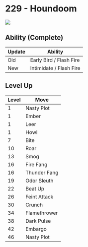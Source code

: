 # 229 - Houndoom
![][229]

## Ability (Complete)

Update | Ability
---    | ---
Old    | Early Bird / Flash Fire
New    | Intimidate / Flash Fire

## Level Up

Level | Move
---   | ---
  1   | Nasty Plot
  1   | Ember
  1   | Leer
  1   | Howl
  7   | Bite
 10   | Roar
 13   | Smog
 16   | Fire Fang
 16   | Thunder Fang
 19   | Odor Sleuth
 22   | Beat Up
 26   | Feint Attack
 30   | Crunch
 34   | Flamethrower
 38   | Dark Pulse
 42   | Embargo
 46   | Nasty Plot



[229]: ../img/pokemon/229.png
